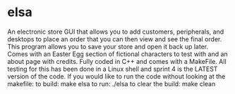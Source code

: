 # elsa
An electronic store GUI that allows you to add customers, peripherals, and desktops to place an order that you can then view and see the final order. This program allows you to save your store and open it back up later. Comes with an Easter Egg section of fictional characters to test with and an about page with credits. Fully coded in C++ and comes with a MakeFile. All testing for this has been done in a Linux shell and sprint 4 is the LATEST version of the code.
If you would like to run the code without looking at the makefile:
to build:
make elsa
to run:
./elsa
to clear the build:
make clean


